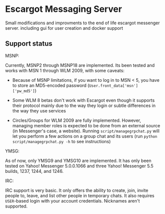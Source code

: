 # Escargot Messaging Server

Small modifications and improvments to the end of life escargot messenger server.
including gui for user creation and docker support

## Support status

MSNP:

Currently, MSNP2 through MSNP18 are implemented. Its been tested and works with MSN 1 through WLM 2009, with some caveats:

- Because of MSNP limitations, if you want to log in to MSN < 5, you have to store an MD5-encoded password (`User.front_data['msn']['pw_md5']`)

- Some WLM 8 betas don't work with Escargot even though it supports their protocol mainly due to the way they login or subtle differences in the way they use services

- Circles/Groups for WLM 2009 are fully implemented. However, managing member roles is expected to be done from an external source (in Messenger's case, a website). Running `script/managegrpchat.py` will let you perform a few actions on a group chat and its users (run `python script/managegrpchat.py -h` to see instructions)

YMSG:

As of now, only YMSG9 and YMSG10 are implemented. It has only been tested on Yahoo! Messenger 5.0.0.1066 and three Yahoo! Messenger 5.5 builds, 1237, 1244, and 1246.

IRC:

IRC support is very basic. It only offers the ability to create, join, invite people to, leave, and list other people in temporary chats. It also requires `USER`-based login with your account credentials. Nicknames aren't supported.

